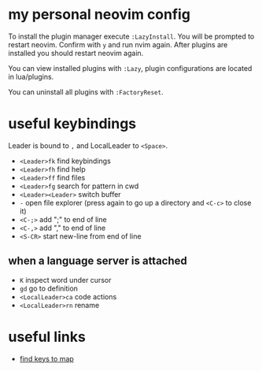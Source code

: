 # my personal neovim config

To install the plugin manager execute `:LazyInstall`.
You will be prompted to restart neovim. Confirm with `y` and run nvim again.
After plugins are installed you should restart neovim again.

You can view installed plugins with `:Lazy`, plugin configurations are located in lua/plugins.

You can uninstall all plugins with `:FactoryReset`.


# useful keybindings
Leader is bound to `,` and LocalLeader to `<Space>`.

 - `<Leader>fk` find keybindings
 - `<Leader>fh` find help
 - `<Leader>ff` find files
 - `<Leader>fg` search for pattern in cwd
 - `<Leader><Leader>` switch buffer
 - `-` open file explorer (press again to go up a directory and `<C-c>` to close it)
 - `<C-;>` add ";" to end of line
 - `<C-,>` add "," to end of line
 - `<S-CR>` start new-line from end of line

## when a language server is attached

 - `K` inspect word under cursor
 - `gd` go to definition
 - `<LocalLeader>ca` code actions
 - `<LocalLeader>rn` rename


# useful links

 - [find keys to map](https://docs.google.com/spreadsheets/d/1EJMLr_MPrYiO1TKJ2MjNkR-fA5Wgxa782-f0Wtdpz0w/edit?pli=1#gid=1302333873)
